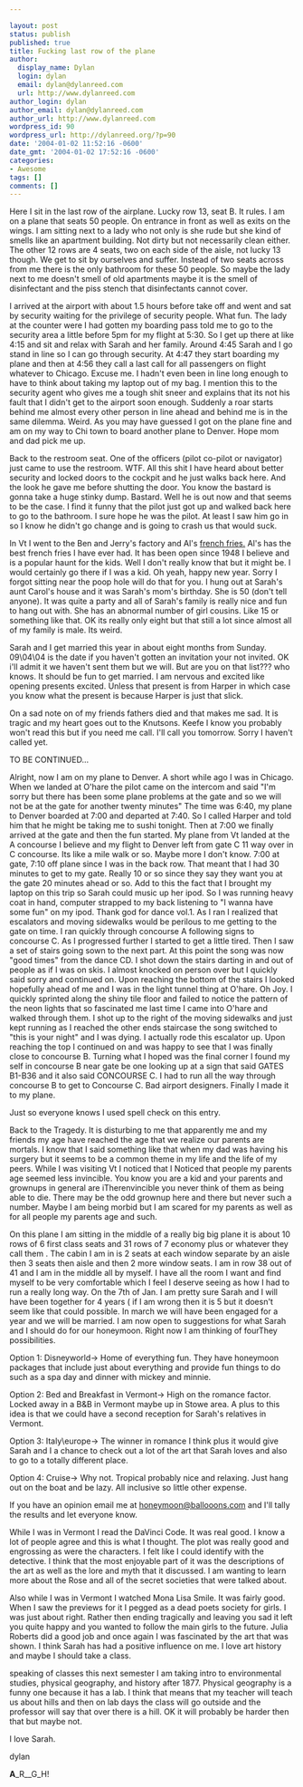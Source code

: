 ```yaml
---

layout: post
status: publish
published: true
title: Fucking last row of the plane
author:
  display_name: Dylan
  login: dylan
  email: dylan@dylanreed.com
  url: http://www.dylanreed.com
author_login: dylan
author_email: dylan@dylanreed.com
author_url: http://www.dylanreed.com
wordpress_id: 90
wordpress_url: http://dylanreed.org/?p=90
date: '2004-01-02 11:52:16 -0600'
date_gmt: '2004-01-02 17:52:16 -0600'
categories:
- Awesome
tags: []
comments: []
---
```


Here I sit in the last row of the airplane. Lucky row 13, seat B. It rules. I am on a plane that seats 50 people. On entrance in front as well as exits on the wings. I am sitting next to a lady who not only is she rude but she kind of smells like an apartment building. Not dirty but not necessarily clean either. The other 12 rows are 4 seats, two on each side of the aisle, not lucky 13 though. We get to sit by ourselves and suffer. Instead of two seats across from me there is the only bathroom for these 50 people. So maybe the lady next to me doesn't smell of old apartments maybe it is the smell of disinfectant and the piss stench that disinfectants cannot cover. 

I arrived at the airport with about 1.5 hours before take off and went and sat by security waiting for the privilege of security people. What fun. The lady at the counter were I had gotten my boarding pass told me to go to the security area a little before 5pm for my flight at 5:30. So I get up there at like 4:15 and sit and relax with Sarah and her family. Around 4:45 Sarah and I go stand in line so I can go through security. At 4:47 they start boarding my plane and then at 4:56 they call a last call for all passengers on flight whatever to Chicago. Excuse me. I hadn't even been in line long enough to have to think about taking my laptop out of my bag. I mention this to the security agent who gives me a tough shit sneer and explains that its not his fault that I didn't get to the airport soon enough. Suddenly a roar starts behind me almost every other person in line ahead and behind me is in the same dilemma. Weird. As you may have guessed I got on the plane fine and am on my way to Chi town to board another plane to Denver. Hope mom and dad pick me up.

Back to the restroom seat. One of the officers (pilot co-pilot or navigator) just came to use the restroom. WTF. All this shit I have heard about better security and locked doors to the cockpit and he just walks back here. And the look he gave me before shutting the door. You know the bastard is gonna take a huge stinky dump. Bastard. Well he is out now and that seems to be the case. I find it funny that the pilot just got up and walked back here to go to the bathroom. I sure hope he was the pilot. At least I saw him go in so I know he didn't go change and is going to crash us that would suck. 

In Vt I went to the Ben and Jerry's factory and Al's [french fries.][1] Al's has the best french fries I have ever had. It has been open since 1948 I believe and is a popular haunt for the kids. Well I don't really know that but it might be. I would certainly go there if I was a kid. Oh yeah, happy new year. Sorry I forgot sitting near the poop hole will do that for you. I hung out at Sarah's aunt Carol's house and it was Sarah's mom's birthday. She is 50 (don't tell anyone). It was quite a party and all of Sarah's family is really nice and fun to hang out with. She has an abnormal number of girl cousins. Like 15 or something like that. OK its really only eight but that still a lot since almost all of my family is male. Its weird. 

   [1]: http://www.alsfrenchfries.com

Sarah and I get married this year in about eight months from Sunday. 09\04\04 is the date if you haven't gotten an invitation your not invited. OK i'll admit it we haven't sent them but we will. But are you on that list??? who knows. It should be fun to get married. I am nervous and excited like opening presents excited. Unless that present is from Harper in which case you know what the present is because Harper is just that slick. 

On a sad note on of my friends fathers died and that makes me sad. It is tragic and my heart goes out to the Knutsons. Keefe I know you probably won't read this but if you need me call. I'll call you tomorrow. Sorry I haven't called yet. 

TO BE CONTINUED...

Alright, now I am on my plane to Denver. A short while ago I was in Chicago. When we landed at O'hare the pilot came on the intercom and said "I'm sorry but there has been some plane problems at the gate and so we will not be at the gate for another twenty minutes" The time was 6:40, my plane to Denver boarded at 7:00 and departed at 7:40. So I called Harper and told him that he might be taking me to sushi tonight. Then at 7:00 we finally arrived at the gate and then the fun started. My plane from Vt landed at the A concourse I believe and my flight to Denver left from gate C 11 way over in C concourse. Its like a mile walk or so. Maybe more I don't know. 7:00 at gate, 7:10 off plane since I was in the back row. That meant that I had 30 minutes to get to my gate. Really 10 or so since they say they want you at the gate 20 minutes ahead or so. Add to this the fact that I brought my laptop on this trip so Sarah could music up her ipod. So I was running heavy coat in hand, computer strapped to my back listening to "I wanna have some fun" on my ipod. Thank god for dance vol.1. As I ran I realized that escalators and moving sidewalks would be perilous to me getting to the gate on time. I ran quickly through concourse A following signs to concourse C. As I progressed further I started to get a little tired. Then I saw a set of stairs going sown to the next part. At this point the song was now "good times" from the dance CD. I shot down the stairs darting in and out of people as if I was on skis. I almost knocked on person over but I quickly said sorry and continued on. Upon reaching the bottom of the stairs I looked hopefully ahead of me and I was in the light tunnel thing at O'hare. Oh Joy. I quickly sprinted along the shiny tile floor and failed to notice the pattern of the neon lights that so fascinated me last time I came into O'hare and walked through them. I shot up to the right of the moving sidewalks and just kept running as I reached the other ends staircase the song switched to "this is your night" and I was dying. I actually rode this escalator up. Upon reaching the top I continued on and was happy to see that I was finally close to concourse B. Turning what I hoped was the final corner I found my self in concourse B near gate be one looking up at a sign that said GATES B1-B36 and it also said CONCOURSE C. I had to run all the way through concourse B to get to Concourse C. Bad airport designers. Finally I made it to my plane.

Just so everyone knows I used spell check on this entry.

Back to the Tragedy. It is disturbing to me that apparently me and my friends my age have reached the age that we realize our parents are mortals. I know that I said something like that when my dad was having his surgery but it seems to be a common theme in my life and the life of my peers. While I was visiting Vt I noticed that I Noticed that people my parents age seemed less invincible. You know you are a kid and your parents and grownups in general are iTherenvincible you never think of them as being able to die. There may be the odd grownup here and there but never such a number. Maybe I am being morbid but I am scared for my parents as well as for all people my parents age and such. 

On this plane I am sitting in the middle of a really big big plane it is about 10 rows of 6 first class seats and 31 rows of 7 economy plus or whatever they call them . The cabin I am in is 2 seats at each window separate by an aisle then 3 seats then aisle and then 2 more window seats. I am in row 38 out of 41 and I am in the middle all by myself. I have all the room I want and find myself to be very comfortable which I feel I deserve seeing as how I had to run a really long way. On the 7th of Jan. I am pretty sure Sarah and I will have been together for 4 years ( if I am wrong then it is 5 but it doesn't seem like that could possible. In march we will have been engaged for a year and we will be married. I am now open to suggestions for what Sarah and I should do for our honeymoon. Right now I am thinking of fourThey possibilities. 

Option 1: Disneyworld-> Home of everything fun. They have honeymoon packages that include just about everything and provide fun things to do such as a spa day and dinner with mickey and minnie. 

Option 2: Bed and Breakfast in Vermont-> High on the romance factor. Locked away in a B&B in Vermont maybe up in Stowe area. A plus to this idea is that we could have a second reception for Sarah's relatives in Vermont.

Option 3: Italy\europe-> The winner in romance I think plus it would give Sarah and I a chance to check out a lot of the art that Sarah loves and also to go to a totally different place. 

Option 4: Cruise-> Why not. Tropical probably nice and relaxing. Just hang out on the boat and be lazy. All inclusive so little other expense.

If you have an opinion email me at honeymoon@ballooons.com and I'll tally the results and let everyone know.

While I was in Vermont I read the DaVinci Code. It was real good. I know a lot of people agree and this is what I thought. The plot was really good and engrossing as were the characters. I felt like I could identify with the detective. I think that the most enjoyable part of it was the descriptions of the art as well as the lore and myth that it discussed. I am wanting to learn more about the Rose and all of the secret societies that were talked about. 

Also while I was in Vermont I watched Mona Lisa Smile. It was fairly good. When I saw the previews for it I pegged as a dead poets society for girls. I was just about right. Rather then ending tragically and leaving you sad it left you quite happy and you wanted to follow the main girls to the future. Julia Roberts did a good job and once again I was fascinated by the art that was shown. I think Sarah has had a positive influence on me. I love art history and maybe I should take a class. 

speaking of classes this next semester I am taking intro to environmental studies, physical geography, and history after 1877. Physical geography is a funny one because it has a lab. I think that means that my teacher will teach us about hills and then on lab days the class will go outside and the professor will say that over there is a hill. OK it will probably be harder then that but maybe not. 

I love Sarah.

dylan

**A**_R__G_H!
